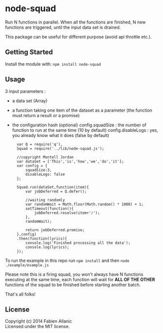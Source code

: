 node-squad
==========

Run N functions in parallel.
When all the functions are finished, N new functions are triggered, until the input data set is drained.

This package can be useful for different purpose (avoid api throttle etc.).


## Getting Started
Install the module with: `npm install node-squad`

## Usage
3 input parameters :

- a data set (Array)
- a function taking one item of the dataset as a parameter (the function must return a result or a promise)
- the configuration hash (optional)
 config.squadSize : the number of function to run at the same time (10 by default)
 config.disableLogs : yes, you already know what it does (false by default)

        var Q = require('q'),
        Squad = require('../lib/node-squad.js');
        
        //copyright Montell Jordan
        var dataSet = ['This','is','how','we','do','it'];
        var config = {
            squadSize:3,
            disableLogs: false
        };
        
        Squad.run(dataSet,function(item){
            var jobDeferred = Q.defer();
        
            //waiting randomly
            var randomWait = Math.floor(Math.random() * 1000) + 1;
            setTimeout(function(){
                jobDeferred.resolve(item+'♪');
            },
            randomWait);
        
            return jobDeferred.promise;
        },config)
        .then(function(lyrics){
            console.log('Finished processing all the data');
            console.log(lyrics);
        });
    
To run the example in this repo run `npm install` and then `node ./example/example.js`

Please note this is a firing squad, you won't always have N functions executing at the same time, each function will wait for **ALL OF THE OTHER** functions of the squad to be finished before starting another batch.

That's all folks!

## License
Copyright (c) 2014 Fabien Allanic  
Licensed under the MIT license.
